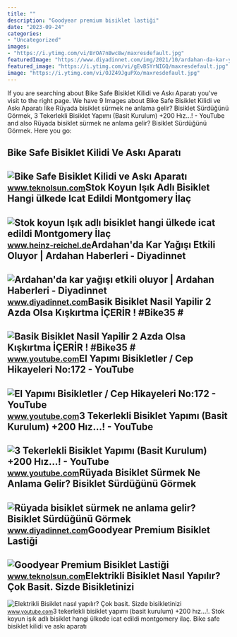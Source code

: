 ```yaml
---
title: ""
description: "Goodyear premium bisiklet lastiği"
date: "2023-09-24"
categories:
- "Uncategorized"
images:
- "https://i.ytimg.com/vi/BrOA7nBwc8w/maxresdefault.jpg"
featuredImage: "https://www.diyadinnet.com/img/2021/10/ardahan-da-kar-yagisi-etkili-oluyor.jpg"
featured_image: "https://i.ytimg.com/vi/gEvBSYrNIGQ/maxresdefault.jpg"
image: "https://i.ytimg.com/vi/OJZ49JguPXo/maxresdefault.jpg"
---
```


If you are searching about Bike Safe Bisiklet Kilidi ve Askı Aparatı you've visit to the right page. We have 9 Images about Bike Safe Bisiklet Kilidi ve Askı Aparatı like Rüyada bisiklet sürmek ne anlama gelir? Bisiklet Sürdüğünü Görmek, 3 Tekerlekli Bisiklet Yapımı (Basit Kurulum) +200 Hız...! - YouTube and also Rüyada bisiklet sürmek ne anlama gelir? Bisiklet Sürdüğünü Görmek. Here you go:

Bike Safe Bisiklet Kilidi Ve Askı Aparatı
-----------------------------------------

 ![Bike Safe Bisiklet Kilidi ve Askı Aparatı](https://1.bp.blogspot.com/-ezQo5eDT_sI/WRrchqFpsjI/AAAAAAAABgQ/wP-JT_yAbms4_RMF5qdBDjEn8GQ5hEdngCLcB/s1600/Bike%2BSafe%2BBisiklet%2BKilidi%2Bve%2BAsk%25C4%25B1%2BAparat%25C4%25B1-TeknOlsun-3.jpg) <small>www.teknolsun.com</small>Stok Koyun Işık Adlı Bisiklet Hangi ülkede Icat Edildi Montgomery İlaç
----------------------------------------------------------------------

 ![Stok koyun Işık adlı bisiklet hangi ülkede icat edildi Montgomery İlaç](https://www.diyadinnet.com/d/bilgi/bisiklet-nerede-ne-zaman-ve-kim-tarafindan-icat-edilmistir-1284.jpg) <small>www.heinz-reichel.de</small>Ardahan'da Kar Yağışı Etkili Oluyor | Ardahan Haberleri - Diyadinnet
--------------------------------------------------------------------

 ![Ardahan'da kar yağışı etkili oluyor | Ardahan Haberleri - Diyadinnet](https://www.diyadinnet.com/img/2021/10/ardahan-da-kar-yagisi-etkili-oluyor.jpg) <small>www.diyadinnet.com</small>Basik Bisiklet Nasil Yapilir 2 Azda Olsa Kışkırtma İÇERİR ! #Bike35 #
---------------------------------------------------------------------

 ![Basik Bisiklet Nasil Yapilir 2 Azda Olsa Kışkırtma İÇERİR ! #Bike35 #](https://i.ytimg.com/vi/OJZ49JguPXo/maxresdefault.jpg) <small>www.youtube.com</small>El Yapımı Bisikletler / Cep Hikayeleri No:172 - YouTube
-------------------------------------------------------

 ![El Yapımı Bisikletler / Cep Hikayeleri No:172 - YouTube](https://i.ytimg.com/vi/tLCGTYb87O4/maxresdefault.jpg) <small>www.youtube.com</small>3 Tekerlekli Bisiklet Yapımı (Basit Kurulum) +200 Hız...! - YouTube
-------------------------------------------------------------------

 ![3 Tekerlekli Bisiklet Yapımı (Basit Kurulum) +200 Hız...! - YouTube](https://i.ytimg.com/vi/gEvBSYrNIGQ/maxresdefault.jpg) <small>www.youtube.com</small>Rüyada Bisiklet Sürmek Ne Anlama Gelir? Bisiklet Sürdüğünü Görmek
-----------------------------------------------------------------

 ![Rüyada bisiklet sürmek ne anlama gelir? Bisiklet Sürdüğünü Görmek](https://www.diyadinnet.com/d/ruya/ruyada-bisiklet-surmek-ne-anlama-gelir-bisiklet-surdugunu-gormek-155.jpg) <small>www.diyadinnet.com</small>Goodyear Premium Bisiklet Lastiği
---------------------------------

 ![Goodyear Premium Bisiklet Lastiği](https://3.bp.blogspot.com/-YxlzQWYK130/Ws5b1oyOeEI/AAAAAAAAF8s/KZTwNgzTn_MzMhCv3jmN616DqEjD57cJwCLcBGAs/s1600/Goodyear%2BPremium%2BBisiklet%2BLasti%25C4%259Fi-TeknOlsun.jpg) <small>www.teknolsun.com</small>Elektrikli Bisiklet Nasıl Yapılır? Çok Basit. Sizde Bisikletinizi
-----------------------------------------------------------------

 ![Elektrikli Bisiklet nasıl yapılır? Çok basit. Sizde bisikletinizi](https://i.ytimg.com/vi/BrOA7nBwc8w/maxresdefault.jpg) <small>www.youtube.com</small>3 tekerlekli bisiklet yapımı (basit kurulum) +200 hız...!. Stok koyun işık adlı bisiklet hangi ülkede icat edildi montgomery i̇laç. Bike safe bisiklet kilidi ve askı aparatı
